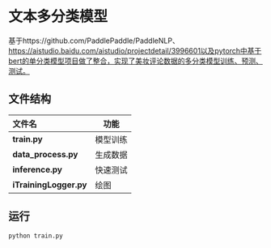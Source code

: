 # 文本多分类模型

基于https://github.com/PaddlePaddle/PaddleNLP、https://aistudio.baidu.com/aistudio/projectdetail/3996601以及pytorch中基于bert的单分类模型项目做了整合，实现了美妆评论数据的多分类模型训练、预测、测试。

## 文件结构

| 文件名                 | 功能     |
| :--------------------- | -------- |
| **train.py**           | 模型训练 |
| **data_process.py**    | 生成数据 |
| **inference.py**       | 快速测试 |
| **iTrainingLogger.py** | 绘图     |

## 运行
```
python train.py
```

